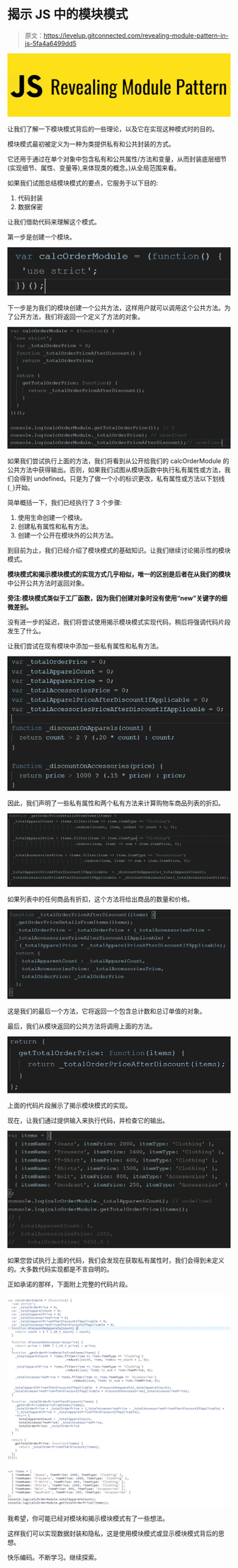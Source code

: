 # 揭示 JS 中的模块模式

> 原文：<https://levelup.gitconnected.com/revealing-module-pattern-in-js-5fa4a6499dd5>

![](img/91d4716ec9e0f6a87385e31ac8d689e2.png)

让我们了解一下模块模式背后的一些理论，以及它在实现这种模式时的目的。

模块模式最初被定义为一种为类提供私有和公共封装的方式。

它还用于通过在单个对象中包含私有和公共属性/方法和变量，从而封装底层细节(实现细节、属性、变量等),来体现类的概念。)从全局范围来看。

如果我们试图总结模块模式的要点，它服务于以下目的:

1.  代码封装
2.  数据保密

让我们借助代码来理解这个模式。

第一步是创建一个模块。

![](img/0a3f505742ef973ed9d506675424f214.png)

下一步是为我们的模块创建一个公共方法，这样用户就可以调用这个公共方法。为了公开方法，我们将返回一个定义了方法的对象。

![](img/c35cd5b3107cc8275a6b9b67327b339a.png)

如果我们尝试执行上面的方法，我们将看到从公开给我们的 calcOrderModule 的公共方法中获得输出。否则，如果我们试图从模块函数中执行私有属性或方法，我们会得到 undefined。只是为了做一个小的标识更改，私有属性或方法以下划线(`_`)开始。

简单概括一下，我们已经执行了 3 个步骤:

1.  使用生命创建一个模块。
2.  创建私有属性和私有方法。
3.  创建一个公开在模块外的公共方法。

到目前为止，我们已经介绍了模块模式的基础知识。让我们继续讨论揭示性的模块模式。

**模块模式和揭示模块模式的实现方式几乎相似，唯一的区别是后者在从我们的模块**中公开公共方法时返回对象。

**旁注:模块模式类似于工厂函数，因为我们创建对象时没有使用“new”关键字的细微差别。**

没有进一步的延迟，我们将尝试使用揭示模块模式实现代码，稍后将强调代码片段发生了什么。

让我们尝试在现有模块中添加一些私有属性和私有方法。

![](img/d6de60c60beef88d975d0a5d610b5882.png)

因此，我们声明了一些私有属性和两个私有方法来计算购物车商品列表的折扣。

![](img/f0b0283fa7ff00f84474844504fcaa6a.png)

如果列表中的任何商品有折扣，这个方法将给出商品的数量和价格。

![](img/087e07166be75c9eceac36dd3d587d7a.png)

这是我们的最后一个方法，它将返回一个包含总计数和总订单值的对象。

最后，我们从模块返回的公共方法将调用上面的方法。

![](img/116f2d8ccfee9833d324456dc6736368.png)

上面的代码片段展示了揭示模块模式的实现。

现在，让我们通过提供输入来执行代码，并检查它的输出。

![](img/a6677f85618b3df60d06678453cf0452.png)

如果您尝试执行上面的代码，我们会发现在获取私有属性时，我们会得到未定义的。大多数代码实现都是不言自明的。

正如承诺的那样，下面附上完整的代码片段。

![](img/7b23cdbc92cfdeb026b58b2708c9c72c.png)

我希望，你可能已经对模块和揭示模块模式有了一些想法。

这样我们可以实现数据封装和隐私，这是使用模块模式或显示模块模式背后的思想。

快乐编码。不断学习。继续探索。